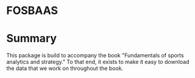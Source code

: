 # FOSBAAS


# Summary

This package is build to accompany the book "Fundamentals of sports analytics and strategy." To that end, it exists to make it easy to download the data that we work on throughout the book. 
